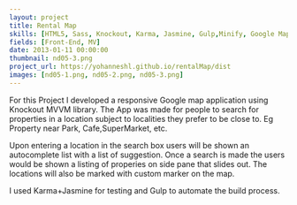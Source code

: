 ```yaml
---
layout: project
title: Rental Map
skills: [HTML5, Sass, Knockout, Karma, Jasmine, Gulp,Minify, Google Maps API, Google Places API]
fields: [Front-End, MV]
date: 2013-01-11 00:00:00
thumbnail: nd05-3.png
project_url: https://yohanneshl.github.io/rentalMap/dist
images: [nd05-1.png, nd05-2.png, nd05-3.png]
---
```




For this Project I developed a responsive Google map application using Knockout MVVM library. The App was made for people to search for properties in a location subject to localities they prefer to be close to. Eg Property near Park, Cafe,SuperMarket, etc.

Upon entering a location in the search box users will be shown an autocomplete list with a list of suggestion. Once a search is made the users would be shown a listing of properies on side pane that slides out. The locations will also be marked with custom marker on the map.

 I used Karma+Jasmine for testing and Gulp to automate the build process.
